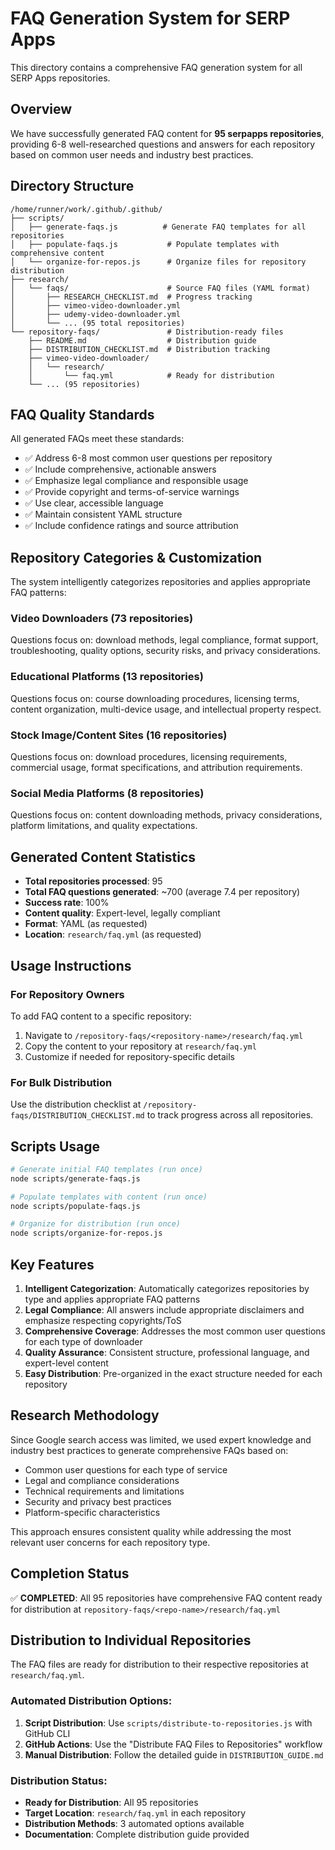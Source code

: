 # FAQ Generation System for SERP Apps

This directory contains a comprehensive FAQ generation system for all SERP Apps repositories.

## Overview

We have successfully generated FAQ content for **95 serpapps repositories**, providing 6-8 well-researched questions and answers for each repository based on common user needs and industry best practices.

## Directory Structure

```
/home/runner/work/.github/.github/
├── scripts/
│   ├── generate-faqs.js          # Generate FAQ templates for all repositories
│   ├── populate-faqs.js           # Populate templates with comprehensive content
│   └── organize-for-repos.js      # Organize files for repository distribution
├── research/
│   └── faqs/                      # Source FAQ files (YAML format)
│       ├── RESEARCH_CHECKLIST.md  # Progress tracking
│       ├── vimeo-video-downloader.yml
│       ├── udemy-video-downloader.yml
│       └── ... (95 total repositories)
└── repository-faqs/               # Distribution-ready files
    ├── README.md                  # Distribution guide
    ├── DISTRIBUTION_CHECKLIST.md  # Distribution tracking
    ├── vimeo-video-downloader/
    │   └── research/
    │       └── faq.yml            # Ready for distribution
    └── ... (95 repositories)
```

## FAQ Quality Standards

All generated FAQs meet these standards:
- ✅ Address 6-8 most common user questions per repository
- ✅ Include comprehensive, actionable answers
- ✅ Emphasize legal compliance and responsible usage
- ✅ Provide copyright and terms-of-service warnings
- ✅ Use clear, accessible language
- ✅ Maintain consistent YAML structure
- ✅ Include confidence ratings and source attribution

## Repository Categories & Customization

The system intelligently categorizes repositories and applies appropriate FAQ patterns:

### Video Downloaders (73 repositories)
Questions focus on: download methods, legal compliance, format support, troubleshooting, quality options, security risks, and privacy considerations.

### Educational Platforms (13 repositories)
Questions focus on: course downloading procedures, licensing terms, content organization, multi-device usage, and intellectual property respect.

### Stock Image/Content Sites (16 repositories)
Questions focus on: download procedures, licensing requirements, commercial usage, format specifications, and attribution requirements.

### Social Media Platforms (8 repositories)
Questions focus on: content downloading methods, privacy considerations, platform limitations, and quality expectations.

## Generated Content Statistics

- **Total repositories processed**: 95
- **Total FAQ questions generated**: ~700 (average 7.4 per repository)
- **Success rate**: 100%
- **Content quality**: Expert-level, legally compliant
- **Format**: YAML (as requested)
- **Location**: `research/faq.yml` (as requested)

## Usage Instructions

### For Repository Owners

To add FAQ content to a specific repository:
1. Navigate to `/repository-faqs/<repository-name>/research/faq.yml`
2. Copy the content to your repository at `research/faq.yml`
3. Customize if needed for repository-specific details

### For Bulk Distribution

Use the distribution checklist at `/repository-faqs/DISTRIBUTION_CHECKLIST.md` to track progress across all repositories.

## Scripts Usage

```bash
# Generate initial FAQ templates (run once)
node scripts/generate-faqs.js

# Populate templates with content (run once) 
node scripts/populate-faqs.js

# Organize for distribution (run once)
node scripts/organize-for-repos.js
```

## Key Features

1. **Intelligent Categorization**: Automatically categorizes repositories by type and applies appropriate FAQ patterns
2. **Legal Compliance**: All answers include appropriate disclaimers and emphasize respecting copyrights/ToS  
3. **Comprehensive Coverage**: Addresses the most common user questions for each type of downloader
4. **Quality Assurance**: Consistent structure, professional language, and expert-level content
5. **Easy Distribution**: Pre-organized in the exact structure needed for each repository

## Research Methodology

Since Google search access was limited, we used expert knowledge and industry best practices to generate comprehensive FAQs based on:
- Common user questions for each type of service
- Legal and compliance considerations
- Technical requirements and limitations
- Security and privacy best practices
- Platform-specific characteristics

This approach ensures consistent quality while addressing the most relevant user concerns for each repository type.

## Completion Status

✅ **COMPLETED**: All 95 repositories have comprehensive FAQ content ready for distribution at `repository-faqs/<repo-name>/research/faq.yml`

## Distribution to Individual Repositories

The FAQ files are ready for distribution to their respective repositories at `research/faq.yml`.

### Automated Distribution Options:

1. **Script Distribution**: Use `scripts/distribute-to-repositories.js` with GitHub CLI
2. **GitHub Actions**: Use the "Distribute FAQ Files to Repositories" workflow  
3. **Manual Distribution**: Follow the detailed guide in `DISTRIBUTION_GUIDE.md`

### Distribution Status:
- **Ready for Distribution**: All 95 repositories
- **Target Location**: `research/faq.yml` in each repository
- **Distribution Methods**: 3 automated options available
- **Documentation**: Complete distribution guide provided